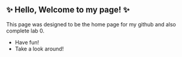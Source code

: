 ## ✨ Hello, Welcome to my page! ✨
This page was designed to be the home page for my github and also complete lab 0.
- Have fun!
- Take a look around!
